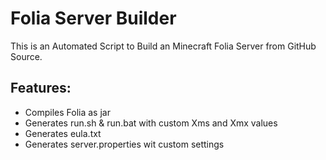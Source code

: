 # Folia Server Builder
This is an Automated Script to Build an Minecraft Folia Server from GitHub Source.

## Features:
- Compiles Folia as jar
- Generates run.sh & run.bat with custom Xms and Xmx values
- Generates eula.txt
- Generates server.properties wit custom settings
